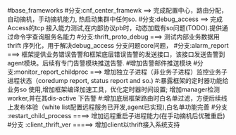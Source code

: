 #base_frameworks
#分支:cnf_center_framewk ==> 完成配置中心，路由分配，自动摘机，手动摘机能力, 热启动集群中任何so.
#分支:debug_access  ==>  完成Access的tcp 接入能力测试,在内部协议pb时，动态加载有so问题(TODO).提供通过命令字查询服务名能力
#分支:thrift_proto_debug ===> 测试内部业务数据用thrift 序列化，用于解决debug_access 分支问题core问题，
#分支:alarm_report ===> 框架提供业务错误告警和框架底层错误告警的发送接口，该接口发送告警到agent模块。后续有专门告警模块推送告警.
#增加告警邮件推送模块 
#分支:monitor_report_childproc ===> 增加独立子进程（非业务子进程）监控业务子进程状态（coredump report, status report and so.)
#:暴露框架的定时器功能给业务so 使用,增加框架编译加速工具，优化定时器时间设置; 增加manager检测worker,并在其dis-active 下告警
#:增加底层框架路由时白名单过滤，方便后续线上发布体验（white list配置远程服务已开发,agent已实现),白名单功能完善
#分支 :restart_child_process ====> 增加远程重启子进程能力(在手动摘机后优雅重启)
#分支 :client_thrift_ver  =====> 增加client以thrift接入系统支持
